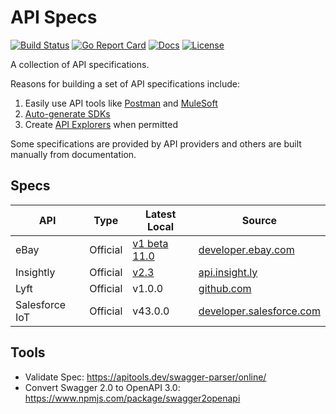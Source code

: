 # API Specs

[![Build Status][build-status-svg]][build-status-url]
[![Go Report Card][goreport-svg]][goreport-url]
[![Docs][docs-godoc-svg]][docs-godoc-url]
[![License][license-svg]][license-url]

A collection of API specifications.

Reasons for building a set of API specifications include:

1. Easily use API tools like [Postman](https://www.getpostman.com/) and [MuleSoft](https://www.mulesoft.com/)
1. [Auto-generate SDKs](https://github.com/swagger-api/swagger-codegen)
1. Create [API Explorers](https://github.com/swagger-api/swagger-ui) when permitted

Some specifications are provided by API providers and others are built manually from documentation.

## Specs

| API | Type | Latest Local | Source |
|-----|------|--------------|--------|
| eBay | Official | [v1 beta 11.0](ebay) | [developer.ebay.com](https://developer.ebay.com/api-docs/buy/browse/overview.html) |
| Insightly | Official | [v2.3](insightly) | [api.insight.ly](https://api.insight.ly/) |
| Lyft | Official | v1.0.0 | [github.com](https://github.com/lyft/lyft-django-sample/blob/4f7b21926ad8081a0ce2fe79a3849cb6e46f6bf1/lyft-api.yml) |
| Salesforce IoT | Official | v43.0.0 | [developer.salesforce.com](https://developer.salesforce.com/docs/atlas.en-us.api_iot.meta/api_iot/intro_swagger_file.htm)

## Tools

* Validate Spec: https://apitools.dev/swagger-parser/online/
* Convert Swagger 2.0 to OpenAPI 3.0: https://www.npmjs.com/package/swagger2openapi

 [used-by-svg]: https://sourcegraph.com/github.com/openapis/api-specs/-/badge.svg
 [used-by-url]: https://sourcegraph.com/github.com/openapis/api-specs?badge
 [build-status-svg]: https://github.com/openapis/api-specs/workflows/test/badge.svg
 [build-status-url]: https://github.com/openapis/api-specs/actions
 [goreport-svg]: https://goreportcard.com/badge/github.com/openapis/api-specs
 [goreport-url]: https://goreportcard.com/report/github.com/openapis/api-specs
 [docs-godoc-svg]: https://pkg.go.dev/badge/github.com/openapis/api-specs
 [docs-godoc-url]: https://pkg.go.dev/github.com/openapis/api-specs
 [loc-svg]: https://tokei.rs/b1/github/openapis/api-specs
 [repo-url]: https://github.com/openapis/api-specs
 [license-svg]: https://img.shields.io/badge/license-MIT-blue.svg
 [license-url]: https://github.com/openapis/api-specs/blob/master/LICENSE
